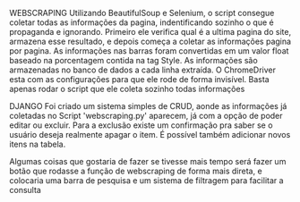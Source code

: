WEBSCRAPING
Utilizando BeautifulSoup e Selenium, o script consegue coletar todas as informações da pagina, indentificando sozinho o que é propaganda e ignorando.
Primeiro ele verifica qual é a ultima pagina do site, armazena esse resultado, e depois começa a coletar as informações pagina por pagina.
As informações nas barras foram convertidas em um valor float baseado na porcentagem contida na tag Style.
As informações são armazenadas no banco de dados a cada linha extraída.
O ChromeDriver esta com as configurações para que ele rode de forma invisível.
Basta apenas rodar o script que ele coleta sozinho todas informações

DJANGO
Foi criado um sistema simples de CRUD, aonde as informações já coletadas no Script 'webscraping.py' aparecem, já com a opção de poder editar ou excluir. Para a exclusão existe um confirmação pra saber se o usuário deseja realmente apagar o item.
É possível também adicionar novos itens na tabela.

Algumas coisas que gostaria de fazer se tivesse mais tempo será fazer um botão que rodasse a função de webscraping de forma mais direta, e colocaria uma barra de pesquisa e um sistema de filtragem para facilitar a consulta
